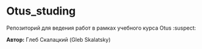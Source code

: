 # Otus_studing
Репозиторий для ведения работ в рамках  учебного курса Otus :suspect:  

**Автор:** Глеб Скалацкий (Gleb Skalatsky) 
